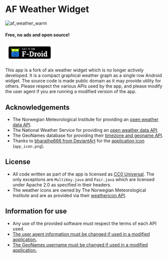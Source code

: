 # AF Weather Widget

![af_weather_warm](https://user-images.githubusercontent.com/15521729/111474175-107efa80-872c-11eb-9dd9-11a55146fd31.png)


#### Free, no ads and open source!

[<img src="fastlane/metadata/en_fdroid.png" height="60" alt="Get it on F-Droid">](https://f-droid.org/en/packages/net.gitsaibot.af/)

This app is a fork of aix weather widget which is no longer actively developed. It is a compact graphical weather graph as a single row Android widget. The source code is made public domain as it may provide utility for others. Please respect the various APIs used by the app, and please modify the user agent if you are running a modified version of the app.

## Acknowledgements

* The Norwegian Meteorological Institute for providing an [open weather data API](https://api.met.no/#english).
* The National Weather Service for providing an [open weather data API](https://graphical.weather.gov/xml/rest.php).
* The GeoNames database for providing their [timezone and geoname API](http://www.geonames.org/export/web-services.html).
* Thanks to [bharathp666 from DeviantArt](http://bharathp666.deviantart.com/) for the [application icon](http://bharathp666.deviantart.com/art/Android-Weather-Icons-180719113) (`app_icon.png`).

## License

* All code written as part of the app is licensed as [CC0 Universal](https://creativecommons.org/publicdomain/zero/1.0/). The only exceptions are `MultiKey.java` and `Pair.java` which are licensed under Apache 2.0 as specified in their headers.
* The weather icons are owned by The Norwegian Meteorological Institute and are as provided via their [weathericon API](https://api.met.no/weatherapi/weathericon/2.0/documentation).

## Information for use

* Any use of the provided software must respect the terms of each API used.
* [The user agent information must be changed if used in a modified application.](https://github.com/Gitsaibot/AF-Weather-Widget/blob/master/app/src/main/java/net/gitsaibot/af/AixUtils.java#L497)
* [The GeoNames username must be changed if used in a modified application.](https://github.com/Gitsaibot/AF-Weather-Widget/blob/master/app/src/main/java/net/gitsaibot/af/data/AixGeoNamesData.java#L62)
